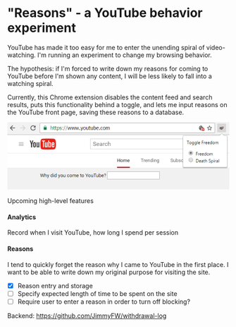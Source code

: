 # "Reasons" - a YouTube behavior experiment

YouTube has made it too easy for me to enter the unending spiral of video-watching. I'm running an experiment to change my browsing behavior.

The hypothesis: if I'm forced to write down my reasons for coming to YouTube before I'm shown any content, I will be less likely to fall into a watching spiral.

Currently, this Chrome extension disables the content feed and search results, puts this functionality behind a toggle, and lets me input reasons on the YouTube front page, saving these reasons to a database.

![Screenshot](https://raw.githubusercontent.com/JimmyFW/cold-turkey/master/screenv2.png)

Upcoming high-level features

#### Analytics
Record when I visit YouTube, how long I spend per session

#### Reasons
I tend to quickly forget the reason why I came to YouTube in the first place. I want to be able to write down my original purpose for visiting the site.

- [x] Reason entry and storage
- [ ] Specify expected length of time to be spent on the site
- [ ] Require user to enter a reason in order to turn off blocking?

Backend: https://github.com/JimmyFW/withdrawal-log
